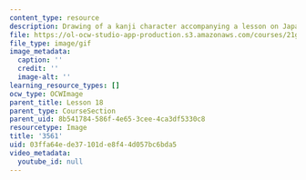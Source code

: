 ```yaml
---
content_type: resource
description: Drawing of a kanji character accompanying a lesson on Japanese.
file: https://ol-ocw-studio-app-production.s3.amazonaws.com/courses/21g-504-japanese-iv-spring-2009/03ffa64ede37101de8f44d057bc6bda5_3561.gif
file_type: image/gif
image_metadata:
  caption: ''
  credit: ''
  image-alt: ''
learning_resource_types: []
ocw_type: OCWImage
parent_title: Lesson 18
parent_type: CourseSection
parent_uid: 8b541784-586f-4e65-3cee-4ca3df5330c8
resourcetype: Image
title: '3561'
uid: 03ffa64e-de37-101d-e8f4-4d057bc6bda5
video_metadata:
  youtube_id: null
---
```

